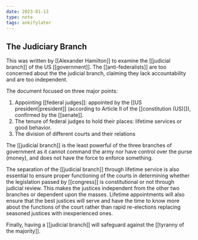 ```yaml
---
date: 2023-01-13
type: note
tags: ankifylater
---
```


## The Judiciary Branch
This was written by [[Alexander Hamilton]] to examine the [[judicial branch]] of the US [[government]]. The [[anti-federalists]] are too concerned about the the judicial branch, claiming they lack accountability and are too independent.

The document focused on three major points:
1. Appointing [[federal judges]]: appointed by the [[US president|president]] (according to Article II of the [[constitution (US)]]), confirmed by the [[senate]].
2. The tenure of federal judges to hold their places: lifetime services or good behavior.
3. The division of different courts and their relations

The [[judicial branch]] is the least powerful of the three branches of government as it cannot command the army nor have control over the purse (money), and does not have the force to enforce something.

The separation of the [[judicial branch]] through lifetime service is also essential to ensure proper functioning of the courts in determining whether the legislation passed by [[congress]] is constitutional or not through judicial review. This makes the justices independent from the other two branches or dependent upon the masses. Lifetime appointments will also ensure that the best justices will serve and have the time to know more about the functions of the court rather than rapid re-elections replacing seasoned justices with inexperienced ones.

Finally, having a [[judicial branch]] will safeguard against the [[tyranny of the majority]].
